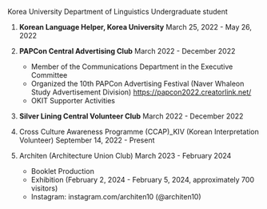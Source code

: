 Korea University
Department of Linguistics
Undergraduate student

1. **Korean Language Helper, Korea University**
   March 25, 2022 - May 26, 2022

2. **PAPCon Central Advertising Club**
   March 2022 - December 2022
   - Member of the Communications Department in the Executive Committee
   - Organized the 10th PAPCon Advertising Festival (Naver Whaleon Study Advertisement Division)
     https://papcon2022.creatorlink.net/
   - OKIT Supporter Activities
   
3. **Silver Lining Central Volunteer Club**
   March 2022 - December 2022

4. Cross Culture Awareness Programme (CCAP)_KIV (Korean Interpretation Volunteer)
   September 14, 2022 - Present

5. Architen (Architecture Union Club)
   March 2023 - February 2024
   - Booklet Production
   - <Beyond Limits> Exhibition (February 2, 2024 - February 5, 2024, approximately 700 visitors)
   - Instagram: instagram.com/architen10 (@architen10)
